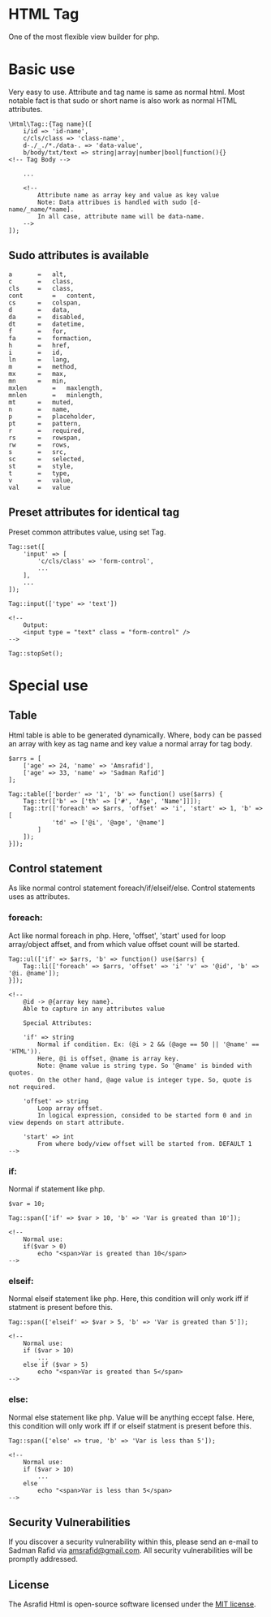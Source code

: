 # HTML Tag

One of the most flexible view builder for php.

# Basic use

Very easy to use. Attribute and tag name is same as normal html.
Most notable fact is that sudo or short name is also work as normal HTML attributes.

~~~
\Html\Tag::{Tag name}([
	i/id => 'id-name',
	c/cls/class => 'class-name',
	d-./_./*./data-. => 'data-value',
	b/body/txt/text => string|array|number|bool|function(){}		<!-- Tag Body -->

	...

	<!--
		Attribute name as array key and value as key value
		Note: Data attribues is handled with sudo [d-name/_name/*name].
		In all case, attribute name will be data-name.
	-->
]);
~~~

## Sudo attributes is available

~~~
a 		=	alt,
c 		=	class,
cls		=	class,
cont		=	content,
cs 		=	colspan,
d 		=	data,
da 		=	disabled,
dt 		=	datetime,
f 		=	for,
fa 		=	formaction,
h 		=	href,
i  		=	id,
ln 		=	lang,
m 		=	method,
mx 		=	max,
mn 		=	min,
mxlen		=	maxlength,
mnlen		=	minlength,
mt 		=	muted,
n  		=	name,
p  		=	placeholder,
pt		=	pattern,
r 		=	required,
rs 		=	rowspan,
rw 		=	rows,
s  		=	src,
sc		=	selected,
st		=	style,
t  		=	type,
v 		=	value,
val		=	value
~~~

## Preset attributes for identical tag

Preset common attributes value, using set Tag.

~~~
Tag::set([
	'input' => [
		'c/cls/class' => 'form-control',
		...
	],
	...
]);

Tag::input(['type' => 'text'])

<!--
	Output:
	<input type = "text" class = "form-control" />
-->

Tag::stopSet();
~~~

# Special use

## Table

Html table is able to be generated dynamically. Where, body can be passed an array with key as tag name and key value a normal array for tag body.

~~~
$arrs = [
	['age' => 24, 'name' => 'Amsrafid'],
	['age' => 33, 'name' => 'Sadman Rafid']
];
	
Tag::table(['border' => '1', 'b' => function() use($arrs) {
	Tag::tr(['b' => ['th' => ['#', 'Age', 'Name']]]);
	Tag::tr(['foreach' => $arrs, 'offset' => 'i', 'start' => 1, 'b' => [
			'td' => ['@i', '@age', '@name']
		]
	]);
}]);
~~~

## Control statement

As like normal control statement foreach/if/elseif/else. Control statements uses as attributes.

### foreach:

Act like normal foreach in php. Here, 'offset', 'start' used for loop array/object affset, and from which value offset count will be started.

~~~
Tag::ul(['if' => $arrs, 'b' => function() use($arrs) {
	Tag::li(['foreach' => $arrs, 'offset' => 'i' 'v' => '@id', 'b' => '@i. @name']);
}]);

<!--
	@id -> @{array key name}.
	Able to capture in any attributes value

	Special Attributes:

	'if' => string
		Normal if condition. Ex: (@i > 2 && (@age == 50 || '@name' == 'HTML')).
		Here, @i is offset, @name is array key.
		Note: @name value is string type. So '@name' is binded with quotes.
		On the other hand, @age value is integer type. So, quote is not required.

	'offset' => string
		Loop array offset.
		In logical expression, consided to be started form 0 and in view depends on start attribute. 

	'start' => int
		From where body/view offset will be started from. DEFAULT 1
-->
~~~

### if:

Normal if statement like php.

~~~
$var = 10;

Tag::span(['if' => $var > 10, 'b' => 'Var is greated than 10']);

<!-- 
	Normal use:
	if($var > 0)
		echo "<span>Var is greated than 10</span>
-->
~~~

### elseif:

Normal elseif statement like php. Here, this condition will only work iff if statment is present before this.

~~~
Tag::span(['elseif' => $var > 5, 'b' => 'Var is greated than 5']);

<!-- 
	Normal use:
	if ($var > 10)
		...
	else if ($var > 5)
		echo "<span>Var is greated than 5</span>
-->
~~~

### else:

Normal else statement like php. Value will be anything eccept false. Here, this condition will only work iff if or elseif statment is present before this.

~~~
Tag::span(['else' => true, 'b' => 'Var is less than 5']);

<!-- 
	Normal use:	
	if ($var > 10)
		...
	else
		echo "<span>Var is less than 5</span>
-->
~~~

## Security Vulnerabilities

If you discover a security vulnerability within this, please send an e-mail to Sadman Rafid via [amsrafid@gmail.com](mailto:amsrafid@gmail.com). All security vulnerabilities will be promptly addressed.

## License

The Asrafid Html is open-source software licensed under the [MIT license](https://opensource.org/licenses/MIT).
